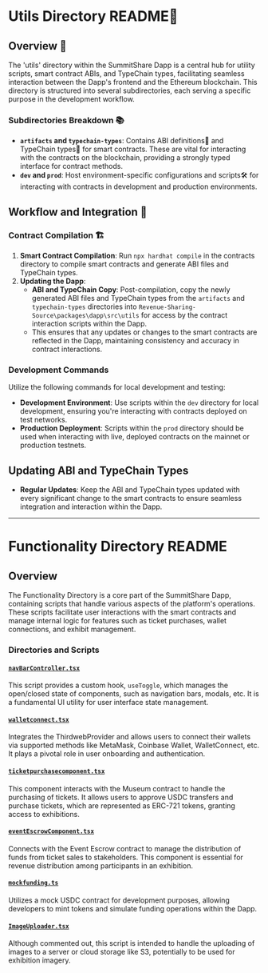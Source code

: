 # Utils Directory README📂

## Overview 🌟

The 'utils' directory within the SummitShare Dapp is a central hub for utility scripts, smart contract ABIs, and TypeChain types, facilitating seamless interaction between the Dapp's frontend and the Ethereum blockchain. This directory is structured into several subdirectories, each serving a specific purpose in the development workflow.

### Subdirectories Breakdown 📚

- **`artifacts` and `typechain-types`**: Contains ABI definitions📄 and TypeChain types🧬 for smart contracts. These are vital for interacting with the contracts on the blockchain, providing a strongly typed interface for contract methods.
- **`dev` and `prod`**: Host environment-specific configurations and scripts🛠️ for interacting with contracts in development and production environments.


## Workflow and Integration 🔄

### Contract Compilation 🏗️

1. **Smart Contract Compilation**: Run `npx hardhat compile` in the contracts directory to compile smart contracts and generate ABI files and TypeChain types.
2. **Updating the Dapp**:
   - **ABI and TypeChain Copy**: Post-compilation, copy the newly generated ABI files and TypeChain types from the `artifacts` and `typechain-types` directories into `Revenue-Sharing-Source\packages\dapp\src\utils` for access by the contract interaction scripts within the Dapp.
   - This ensures that any updates or changes to the smart contracts are reflected in the Dapp, maintaining consistency and accuracy in contract interactions.

### Development Commands

Utilize the following commands for local development and testing:

- **Development Environment**: Use scripts within the `dev` directory for local development, ensuring you're interacting with contracts deployed on test networks.
- **Production Deployment**: Scripts within the `prod` directory should be used when interacting with live, deployed contracts on the mainnet or production testnets.


## Updating ABI and TypeChain Types

- **Regular Updates**: Keep the ABI and TypeChain types updated with every significant change to the smart contracts to ensure seamless integration and interaction within the Dapp.



---

# Functionality Directory README

## Overview

The Functionality Directory is a core part of the SummitShare Dapp, containing scripts that handle various aspects of the platform's operations. These scripts facilitate user interactions with the smart contracts and manage internal logic for features such as ticket purchases, wallet connections, and exhibit management.

### Directories and Scripts

#### [`navBarController.tsx`](https://github.com/bicos-io01/Revenue-Sharing-Source/blob/Central/packages/dapp/src/functonality/navBarController.tsx)
This script provides a custom hook, `useToggle`, which manages the open/closed state of components, such as navigation bars, modals, etc. It is a fundamental UI utility for user interface state management. 

#### [`walletconnect.tsx`](https://github.com/bicos-io01/Revenue-Sharing-Source/blob/Central/packages/dapp/src/functonality/walletconnect.tsx)
Integrates the ThirdwebProvider and allows users to connect their wallets via supported methods like MetaMask, Coinbase Wallet, WalletConnect, etc. It plays a pivotal role in user onboarding and authentication. 

#### [`ticketpurchasecomponent.tsx`](https://github.com/bicos-io01/Revenue-Sharing-Source/blob/Central/packages/dapp/src/functonality/ticketpurchasecomponent.tsx)
This component interacts with the Museum contract to handle the purchasing of tickets. It allows users to approve USDC transfers and purchase tickets, which are represented as ERC-721 tokens, granting access to exhibitions. 

#### [`eventEscrowComponent.tsx`](https://github.com/bicos-io01/Revenue-Sharing-Source/blob/Central/packages/dapp/src/functonality/eventEscrowComponent.tsx)
Connects with the Event Escrow contract to manage the distribution of funds from ticket sales to stakeholders. This component is essential for revenue distribution among participants in an exhibition. 

#### [`mockfunding.ts`](https://github.com/bicos-io01/Revenue-Sharing-Source/blob/Central/packages/dapp/src/functonality/mockfunding.ts)
Utilizes a mock USDC contract for development purposes, allowing developers to mint tokens and simulate funding operations within the Dapp. 

#### [`ImageUploader.tsx`](https://github.com/bicos-io01/Revenue-Sharing-Source/blob/Central/packages/dapp/src/functonality/ImageUploader.tsx)
Although commented out, this script is intended to handle the uploading of images to a server or cloud storage like S3, potentially to be used for exhibition imagery.